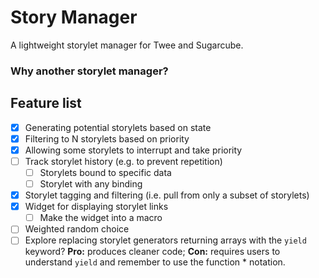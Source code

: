 # Story Manager

A lightweight storylet manager for Twee and Sugarcube.

### Why another storylet manager?



## Feature list

- [X] Generating potential storylets based on state
- [X] Filtering to N storylets based on priority
- [X] Allowing some storylets to interrupt and take priority
- [ ] Track storylet history (e.g. to prevent repetition)
  - [ ]  Storylets bound to specific data
  - [ ]  Storylet with any binding
- [X] Storylet tagging and filtering (i.e. pull from only a subset of storylets)
- [X] Widget for displaying storylet links
  - [ ] Make the widget into a macro
- [ ] Weighted random choice
- [ ] Explore replacing storylet generators returning arrays with the `yield` keyword? **Pro:** produces cleaner code; **Con:** requires users to understand `yield` and remember to use the function * notation.